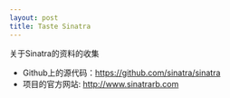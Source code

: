 ```yaml
---
layout: post
title: Taste Sinatra
---
```


关于Sinatra的资料的收集

* Github上的源代码：<https://github.com/sinatra/sinatra>
* 项目的官方网站: <http://www.sinatrarb.com>
